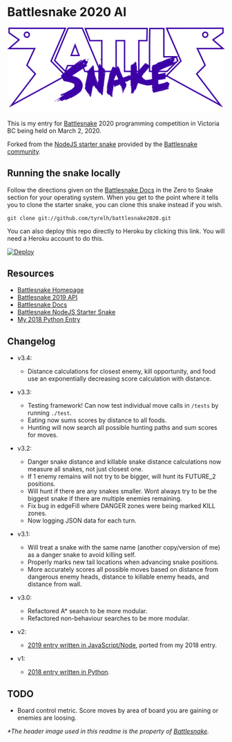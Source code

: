 # Battlesnake 2020 AI
![Battlesnake 2020](./static/logo.png)

This is my entry for [Battlesnake](https://www.battlesnake.io) 2020 programming competition in Victoria BC being held on March 2, 2020.

Forked from the [NodeJS starter snake](https://github.com/battlesnakeio/starter-snake-node) provided by the [Battlesnake community](https://github.com/battlesnakeio/community).

## Running the snake locally
Follow the directions given on the [Battlesnake Docs](http://docs.battlesnake.io/zero-to-snake-linux.html) in the Zero to Snake section for your operating system. When you get to the point where it tells you to clone the starter snake, you can clone this snake instead if you wish.
```shell
git clone git://github.com/tyrelh/battlesnake2020.git
```
You can also deploy this repo directly to Heroku by clicking this link. You will need a Heroku account to do this.

[![Deploy](https://www.herokucdn.com/deploy/button.png)](https://heroku.com/deploy)

## Resources
* [Battlesnake Homepage](https://www.battlesnake.io/)
* [Battlesnake 2019 API](http://docs.battlesnake.io/snake-api.html)
* [Battlesnake Docs](http://docs.battlesnake.io)
* [Battlesnake NodeJS Starter Snake](https://github.com/battlesnakeio/starter-snake-node)
* [My 2018 Python Entry](https://github.com/tyrelh/battlesnake2018)

## Changelog
* v3.4:
    * Distance calculations for closest enemy, kill opportunity, and food use an exponentially decreasing score calculation with distance.
* v3.3:
    * Testing framework! Can now test individual move calls in `/tests` by running `./test`.
    * Eating now sums scores by distance to all foods.
    * Hunting will now search all possible hunting paths and sum scores for moves.
* v3.2:
    * Danger snake distance and killable snake distance calculations now measure all snakes, not just closest one.
    * If 1 enemy remains will not try to be bigger, will hunt its FUTURE_2 positions.
    * Will hunt if there are any snakes smaller. Wont always try to be the biggest snake if there are multiple enemies remaining.
    * Fix bug in edgeFill where DANGER zones were being marked KILL zones.
    * Now logging JSON data for each turn.
* v3.1:
    * Will treat a snake with the same name (another copy/version of me) as a danger snake to avoid killing self.
    * Properly marks new tail locations when advancing snake positions.
    * More accurately scores all possible moves based on distance from dangerous enemy heads, distance to killable enemy heads, and distance from wall.
* v3.0:    
    * Refactored A* search to be more modular.
    * Refactored non-behaviour searches to be more modular.
* v2:
  * [2019 entry written in JavaScript/Node](https://github.com/tyrelh/battlesnake2019), ported from my 2018 entry.
  
* v1:
  * [2018 entry written in Python](https://github.com/tyrelh/battlesnake2018).

## TODO
* Board control metric. Score moves by area of board you are gaining or enemies are loosing.

_*The header image used in this readme is the property of [Battlesnake](https://www.battlesnake.io/)._